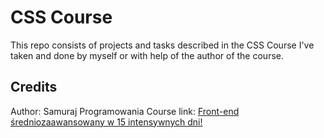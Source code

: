 # CSS Course

This repo consists of projects and tasks described in the CSS Course I've taken and done by myself or with help of the author of the course.

## Credits

Author: Samuraj Programowania
Course link: [Front-end średniozaawansowany w 15 intensywnych dni!](https://www.udemy.com/course/front-end-zaawansowany/)
